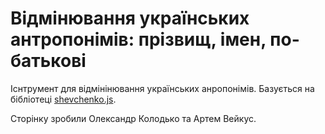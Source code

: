 # Відмінювання українських антропонімів: прізвищ, імен, по-батькові

Існтрумент для відмінінювання українських анропонімів. Базується на бібліотеці [shevchenko.js](https://shevchenko-js.tooleks.com/#usage-example).

Сторінку зробили Олександр Колодько та Артем Вейкус.